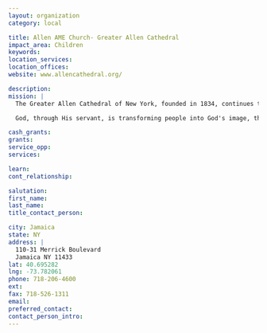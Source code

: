 ```yaml
---
layout: organization
category: local

title: Allen AME Church- Greater Allen Cathedral
impact_area: Children
keywords: 
location_services: 
location_offices: 
website: www.allencathedral.org/

description: 
mission: |
  The Greater Allen Cathedral of New York, founded in 1834, continues to demonstrate a strong commitment to God and to God's people. Pastor Floyd H. Flake and Co-Pastor M.Elaine Flake have led the congregation to unparalleled heights through obedience to God's vision, praise and worship, Christian education, basic education, economic empowerment and political and social action.

  God, through His servant, is transforming people into God's image, the church into a place of salvation, power, health and wholeness, and the community into a village; a good place to live because of people who care.

cash_grants: 
grants: 
service_opp: 
services: 

learn: 
cont_relationship: 

salutation: 
first_name: 
last_name: 
title_contact_person: 

city: Jamaica
state: NY
address: |
  110-31 Merrick Boulevard  
  Jamaica NY 11433
lat: 40.695282
lng: -73.782061
phone: 718-206-4600
ext: 
fax: 718-526-1311
email: 
preferred_contact: 
contact_person_intro: 
---
```

